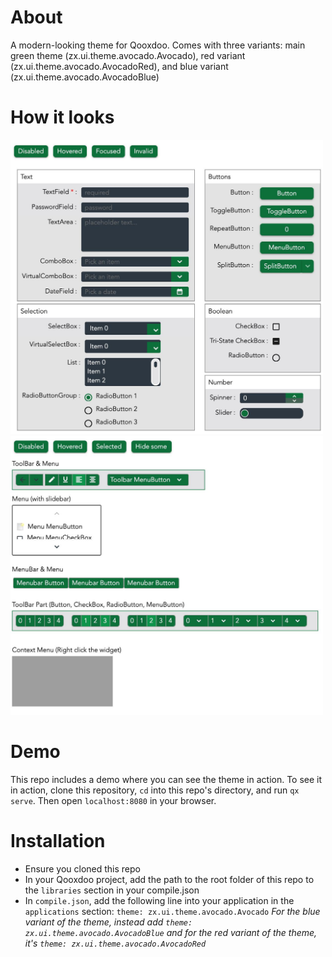 # About
A modern-looking theme for Qooxdoo.
Comes with three variants: main green theme (zx.ui.theme.avocado.Avocado), red variant (zx.ui.theme.avocado.AvocadoRed), and blue variant (zx.ui.theme.avocado.AvocadoBlue)

# How it looks
<!-- ![]() width=500 -->
<!-- ![Example image 2](example-2.jpg) width=500 -->
<img alt="Example image 1" src="example-1.jpg" width="500"/>
<img alt="Example image 2" src="example-2.jpg" width="500"/>

# Demo
This repo includes a demo where you can see the theme in action. 
To see it in action, clone this repository, `cd` into this repo's directory, and run `qx serve`.
Then open `localhost:8080` in your browser.

# Installation
- Ensure you cloned this repo
- In your Qooxdoo project, add the path to the root folder of this repo to the `libraries` section in your compile.json
- In `compile.json`, add the following line into your application in the `applications` section: `theme: zx.ui.theme.avocado.Avocado`
  *For the blue variant of the theme, instead add `theme: zx.ui.theme.avocado.AvocadoBlue` and for the red variant of the theme, it's `theme: zx.ui.theme.avocado.AvocadoRed`*
